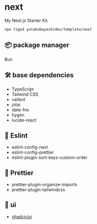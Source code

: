 # next

My Next.js Starter Kit.

```bash
npx tiged yutakobayashidev/template/next
```

## 📦 package manager

Bun

## 🛠 base dependencies

- TypeScript
- Tailwind CSS
- valibot
- jotai
- date-fns
- hygen
- lucide-react

## 🚫 Eslint

- eslint-config-next
- eslint-config-prettier
- eslint-plugin-sort-keys-custom-order

## 📝 Prettier

- prettier-plugin-organize-imports
- prettier-plugin-tailwindcss

## 🎨 ui

- [shadcn/ui](https://contentlayer.dev/docs/getting-started-cddd76b7)
